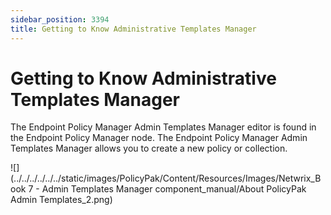 ```yaml
---
sidebar_position: 3394
title: Getting to Know Administrative Templates Manager
---
```


# Getting to Know Administrative Templates Manager

The Endpoint Policy Manager Admin Templates Manager editor is found in the Endpoint Policy Manager node. The Endpoint Policy Manager Admin Templates Manager allows you to create a new policy or collection.

![](../../../../../../static/images/PolicyPak/Content/Resources/Images/Netwrix_Book 7 - Admin Templates Manager component_manual/About PolicyPak Admin Templates_2.png)